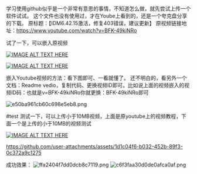 
学习使用github似乎是一个非常有意思的事情，不知道怎么做，就先尝试上传一个软件试试。
这个文件也没有使用过，才在Yoube上看到的，还是一个夸克盘分享的下载。
原标题：【IDM6.42.15激活，修复403错误，建议更新】
原视频链接地址：https://www.youtube.com/watch?v=BFK-49kiNRo

试了一下，可以嵌入原视频

[![IMAGE ALT TEXT HERE](https://img.youtube.com/vi/BFK-49kiNRo/0.jpg)](https://www.youtube.com/watch?v=BFK-49kiNRo)

[![IMAGE ALT TEXT HERE](https://img.youtube.com/vi/ZAZ8kWu5sVw/0.jpg)](https://www.youtube.com/watch?v=ZAZ8kWu5sVw)




嵌入Youtube视频的方法：看下图即可、一看就懂了。
还不明白的，看另外一个文档：Readme vedio，复制代码、更换视频ID即可。比如说上面的视频嵌入的视频ID码：也就是v=BFK-49kiNRo你就更换：BFK-49kiNRo即可


![e50ba961cb60c698e5eb8.png](https://pic.gitme.us.kg/file/e50ba961cb60c698e5eb8.png)




#test
测试一下，可以上传小于10MB视频，上面是原youtube上的视频教程，下面一个是上传的小于10MB的视频测试



[![IMAGE ALT TEXT HERE](https://img.youtube.com/vi/y08qhn8pes8/0.jpg)](https://www.youtube.com/watch?v=y08qhn8pes8)


https://github.com/user-attachments/assets/1d1c04f6-b032-452b-89f3-0c372a9c1275

成功效果：
![ffa2404f7dd0dcb8c7119.png](https://pic.gitme.us.kg/file/ffa2404f7dd0dcb8c7119.png)
![c6f3faa30d0de0afca0af.png](https://pic.gitme.us.kg/file/c6f3faa30d0de0afca0af.png)


